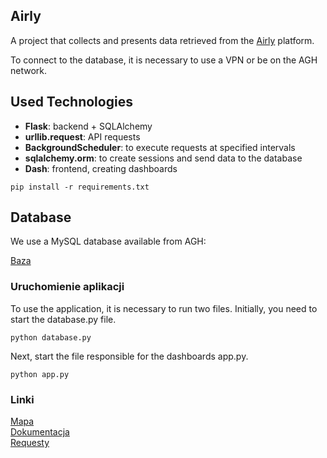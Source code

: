 ## Airly

A project that collects and presents data retrieved from the [Airly](https://airly.org/map/pl/#50.057224,19.933157,i103904) platform.

To connect to the database, it is necessary to use a VPN or be on the AGH network.

## Used Technologies

- **Flask**: backend + SQLAlchemy
- **urllib.request**: API requests
- **BackgroundScheduler**: to execute requests at specified intervals
- **sqlalchemy.orm**: to create sessions and send data to the database
- **Dash**: frontend, creating dashboards

```
pip install -r requirements.txt
```

## Database

We use a MySQL database available from AGH: </br>

[Baza](https://mysql.agh.edu.pl/phpMyAdmin/index.php) </br>


### Uruchomienie aplikacji

To use the application, it is necessary to run two files. Initially, you need to start the database.py file.

```
python database.py
```

Next, start the file responsible for the dashboards app.py.

```
python app.py
```

### Linki

[Mapa](https://airly.org/map/pl/) </br>
[Dokumentacja](https://developer.airly.org/en/docs#introduction) </br>
[Requesty](https://developer.airly.org/en/api) </br>

